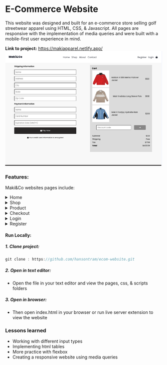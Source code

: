 # E-Commerce Website

This website was designed and built for an e-commerce store selling golf streetwear apparel using HTML, CSS, & Javascript. All pages are responsive with the implementation of media queries and were built with a mobile-first user experience in mind. 


**Link to project:** https://makiapparel.netlify.app/
<img src="./images/checkout.png"  />

### Features:

Maki&Co websites pages include:

<details>
  <summary>Home</summary>
  <img src="./images/home-1.png"  />

</details>
<details>
  <summary>Shop</summary>
  <img src="./images/shop.png"  />
</details>
<details>
  <summary>Product</summary>
   <img src="./images/product.png"  />
</details>
<details>
  <summary>Checkout</summary>
   <img src="./images/checkout.png"  />
   <img src="./images/checkout-code.png"  />
   <p>This piece of css code was particularly interesting to me because it was the first time I used `flex-direction: row-reverse` instead of `row` on a media query to shift the cart container to the right in order to make the page responsive. </p>

</details>
<details>
  <summary>Login</summary>
  <img src="./images/login.png"  />
</details>
<details>
  <summary>Register</summary>
   <img src="./images/register.png"  />

</details>

#### Run Locally:

##### 1. Clone project:

```javascript
git clone : https://github.com/hansontram/ecom-website.git
```

##### 2. Open in text editor:

- Open the file in your text editor and view the pages, css, & scripts folders
##### 3. Open in browser:

- Then open index.html in your browser or run live server extension to view the website

### Lessons learned
- Working with different input types
- Implementing html tables
- More practice with flexbox
- Creating a responsive website using media queries

